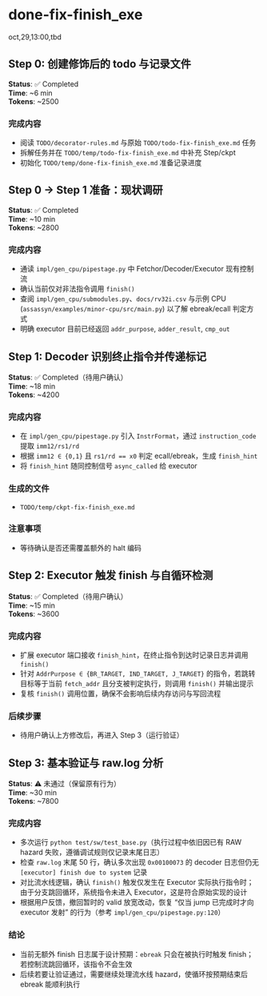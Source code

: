 # done-fix-finish_exe

oct,29,13:00,tbd

## Step 0: 创建修饰后的 todo 与记录文件

**Status**: ✅ Completed  
**Time**: ~6 min  
**Tokens**: ~2500

### 完成内容
- 阅读 `TODO/decorator-rules.md` 与原始 `TODO/todo-fix-finish_exe.md` 任务
- 拆解任务并在 `TODO/temp/todo-fix-finish_exe.md` 中补充 Step/ckpt
- 初始化 `TODO/temp/done-fix-finish_exe.md` 准备记录进度

## Step 0 -> Step 1 准备：现状调研

**Status**: ✅ Completed  
**Time**: ~10 min  
**Tokens**: ~2800

### 完成内容
- 通读 `impl/gen_cpu/pipestage.py` 中 Fetchor/Decoder/Executor 现有控制流
- 确认当前仅对非法指令调用 `finish()`
- 查阅 `impl/gen_cpu/submodules.py`、`docs/rv32i.csv` 与示例 CPU (`assassyn/examples/minor-cpu/src/main.py`) 以了解 ebreak/ecall 判定方式
- 明确 executor 目前已经返回 `addr_purpose`, `adder_result`, `cmp_out`

## Step 1: Decoder 识别终止指令并传递标记

**Status**: ✅ Completed（待用户确认）  
**Time**: ~18 min  
**Tokens**: ~4200

### 完成内容
- 在 `impl/gen_cpu/pipestage.py` 引入 `InstrFormat`，通过 `instruction_code` 提取 `imm12/rs1/rd`
- 根据 `imm12 ∈ {0,1}` 且 `rs1/rd == x0` 判定 ecall/ebreak，生成 `finish_hint`
- 将 `finish_hint` 随同控制信号 `async_called` 给 executor

### 生成的文件
- `TODO/temp/ckpt-fix-finish_exe.md`

### 注意事项
- 等待确认是否还需覆盖额外的 halt 编码

## Step 2: Executor 触发 finish 与自循环检测

**Status**: ✅ Completed（待用户确认）  
**Time**: ~15 min  
**Tokens**: ~3600

### 完成内容
- 扩展 executor 端口接收 `finish_hint`，在终止指令到达时记录日志并调用 `finish()`
- 针对 `AddrPurpose ∈ {BR_TARGET, IND_TARGET, J_TARGET}` 的指令，若跳转目标等于当前 `fetch_addr` 且分支被判定执行，则调用 `finish()` 并输出提示
- 复核 `finish()` 调用位置，确保不会影响后续内存访问与写回流程

### 后续步骤
- 待用户确认上方修改后，再进入 Step 3（运行验证）

## Step 3: 基本验证与 raw.log 分析

**Status**: ⚠️ 未通过（保留原有行为）  
**Time**: ~30 min  
**Tokens**: ~7800

### 完成内容
- 多次运行 `python test/sw/test_base.py`（执行过程中依旧因已有 RAW hazard 失败，遵循调试规则仅记录末尾日志）
- 检查 `raw.log` 末尾 50 行，确认多次出现 `0x00100073` 的 decoder 日志但仍无 `[executor] finish due to system` 记录
- 对比流水线逻辑，确认 `finish()` 触发仅发生在 Executor 实际执行指令时；由于分支跳回循环，系统指令未进入 Executor，这是符合原始实现的设计
- 根据用户反馈，撤回暂时的 valid 放宽改动，恢复 “仅当 jump 已完成时才向 executor 发射” 的行为（参考 `impl/gen_cpu/pipestage.py:120`）

### 结论
- 当前无额外 finish 日志属于设计预期：`ebreak` 只会在被执行时触发 finish；若控制流跳回循环，该指令不会生效
- 后续若要让验证通过，需要继续处理流水线 hazard，使循环按预期结束后 ebreak 能顺利执行
